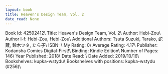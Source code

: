 ```yaml
---
layout: book
title: Heaven's Design Team, Vol. 2
date_read: None
---
```


Book Id: 42592412\ 
Title: Heaven's Design Team, Vol. 2\ 
Author: Hebi-Zou\ 
Author l-f: Hebi-Zou, Hebi-Zou\ 
Additional Authors: Tsuta Suzuki, Tarako, 蛇蔵, 鈴木ツタ, たら子\ 
ISBN: \ 
My Rating: 0\ 
Average Rating: 4.17\ 
Publisher: Kodansha Comics Digital-First!\ 
Binding: Kindle Edition\ 
Number of Pages: 146\ 
Year Published: 2018\ 
Date Read: \ 
Date Added: 2019/10/16\ 
Bookshelves: kupka-wstydu\ 
Bookshelves with positions: kupka-wstydu (#256)\ 

